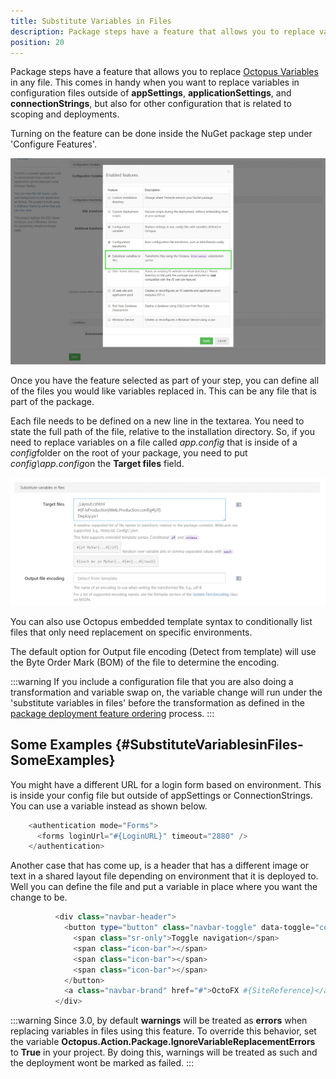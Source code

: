 ```yaml
---
title: Substitute Variables in Files
description: Package steps have a feature that allows you to replace variables in any file.
position: 20
---
```


Package steps have a feature that allows you to replace [Octopus Variables](/docs/deployment-process/variables/index.md) in any file. This comes in handy when you want to replace variables in configuration files outside of **appSettings**, **applicationSettings**, and **connectionStrings**, but also for other configuration that is related to scoping and deployments.

Turning on the feature can be done inside the NuGet package step under 'Configure Features'.

![](/docs/images/3048758/3278400.png "width=500")

Once you have the feature selected as part of your step, you can define all of the files you would like variables replaced in. This can be any file that is part of the package.

Each file needs to be defined on a new line in the textarea. You need to state the full path of the file, relative to the installation directory. So, if you need to replace variables on a file called *app.config* that is inside of a *config*folder on the root of your package, you need to put *config\app.config*on the **Target files** field.

![](/docs/images/3048758/3278401.png "width=500")

You can also use Octopus embedded template syntax to conditionally list files that only need replacement on specific environments.

The default option for Output file encoding (Detect from template) will use the Byte Order Mark (BOM) of the file to determine the encoding.

:::warning
If you include a configuration file that you are also doing a transformation and variable swap on, the variable change will run under the 'substitute variables in files' before the transformation as defined in the [package deployment feature ordering](/docs/deployment-examples/deploying-packages/package-deployment-feature-ordering.md) process.
:::

## Some Examples {#SubstituteVariablesinFiles-SomeExamples}

You might have a different URL for a login form based on environment. This is inside your config file but outside of appSettings or ConnectionStrings. You can use a variable instead as shown below.

```powershell
    <authentication mode="Forms">
      <forms loginUrl="#{LoginURL}" timeout="2880" />
    </authentication>
```

Another case that has come up, is a header that has a different image or text in a shared layout file depending on environment that it is deployed to. Well you can define the file and put a variable in place where you want the change to be.

```powershell
          <div class="navbar-header">
            <button type="button" class="navbar-toggle" data-toggle="collapse" data-target=".navbar-collapse">
              <span class="sr-only">Toggle navigation</span>
              <span class="icon-bar"></span>
              <span class="icon-bar"></span>
              <span class="icon-bar"></span>
            </button>
            <a class="navbar-brand" href="#">OctoFX #{SiteReference}</a>
          </div>
```

:::warning
Since 3.0, by default **warnings** will be treated as **errors** when replacing variables in files using this feature. To override this behavior, set the variable **Octopus.Action.Package.IgnoreVariableReplacementErrors** to **True** in your project. By doing this, warnings will be treated as such and the deployment wont be marked as failed.
:::
